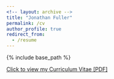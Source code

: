 ```yaml
---
<!-- layout: archive -->
title: "Jonathan Fuller"
permalink: /cv
author_profile: true
redirect_from:
  - /resume
---
```


{% include base_path %}

[Click to view my Curriculum Vitae [PDF]](https://fullerj.github.io/files/cv/fuller_cv.pdf)

<!-- <embed src="https://fullerj.github.io/files/cv/fuller_cv.pdf" width="650" height="1800" type='application/pdf'> -->
